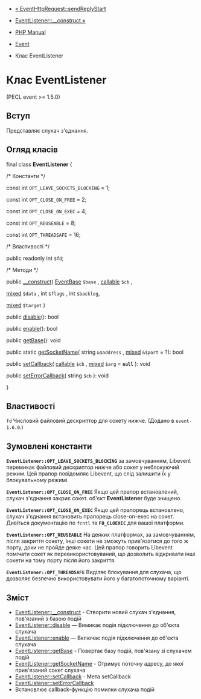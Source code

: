 - [« EventHttpRequest::sendReplyStart](eventhttprequest.sendreplystart.md)
- [EventListener::\_\_construct »](eventlistener.construct.md)

- [PHP Manual](index.md)
- [Event](book.event.md)
- Клас EventListener

# Клас EventListener

(PECL event \>= 1.5.0)

## Вступ

Представляє слухач з'єднання.

## Огляд класів

final class **EventListener** {

/\* Константи \*/

const int `OPT_LEAVE_SOCKETS_BLOCKING` = 1;

const int `OPT_CLOSE_ON_FREE` = 2;

const int `OPT_CLOSE_ON_EXEC` = 4;

const int `OPT_REUSEABLE` = 8;

const int `OPT_THREADSAFE` = 16;

/\* Властивості \*/

public readonly int `$fd`;

/\* Методи \*/

public [\_\_construct](eventlistener.construct.md)(
[EventBase](class.eventbase.md) `$base` ,
[callable](language.types.callable.md) `$cb` ,

[mixed](language.types.declarations.md#language.types.declarations.mixed)
`$data` ,
int `$flags` ,
int `$backlog`,

[mixed](language.types.declarations.md#language.types.declarations.mixed)
`$target`
)

public [disable](eventlistener.disable.md)(): bool

public [enable](eventlistener.enable.md)(): bool

public [getBase](eventlistener.getbase.md)(): void

public static [getSocketName](eventlistener.getsocketname.md)( string
`&$address` ,
[mixed](language.types.declarations.md#language.types.declarations.mixed)
`&$port` = ?): bool

public [setCallback](eventlistener.setcallback.md)(
[callable](language.types.callable.md) `$cb` ,
[mixed](language.types.declarations.md#language.types.declarations.mixed)
`$arg` = **`null`** ): void

public [setErrorCallback](eventlistener.seterrorcallback.md)( string
`$cb` ): void

}

## Властивості

`fd`
Числовий файловий дескриптор для сокету нижче. (Додано в
`event-1.6.0`.)

## Зумовлені константи

**`EventListener::OPT_LEAVE_SOCKETS_BLOCKING`**
за замовчуванням, Libevent перемикає файловий дескриптор нижче або
сокет у неблокуючий режим. Цей прапор повідомляє Libevent, що слід
залишити їх у блокувальному режимі.

**`EventListener::OPT_CLOSE_ON_FREE`**
Якщо цей прапор встановлений, слухач з'єднання закриє сокет.
об'єкт **EventListener** буде знищено.

**`EventListener::OPT_CLOSE_ON_EXEC`**
Якщо цей прапорець встановлено, слухач з'єднання встановить прапорець
close-on-exec на сокет. Дивіться документацію по `fcntl` та
**`FD_CLOEXEC`** для вашої платформи.

**`EventListener::OPT_REUSEABLE`**
На деяких платформах, за замовчуванням, після закриття сокету, інші
сокети не зможуть прив'язатися до того ж порту, доки не пройде деяке
час. Цей прапор говорить Libevent помічати сокет як перевикористовуваний,
що дозволить відкривати інші сокети на тому порту після його закриття.

**`EventListener::OPT_THREADSAFE`**
Виділяє блокування для слухача, що дозволяє безпечно використовувати
його у багатопоточному варіанті.

## Зміст

- [EventListener::\_\_construct](eventlistener.construct.md) -
Створити новий слухач з'єднання, пов'язаний з базою подій
- [EventListener::disable](eventlistener.disable.md) — Вимикає
подія підключення до об'єкта слухача
- [EventListener::enable](eventlistener.enable.md) — Включає
подія підключення до об'єкта слухача
- [EventListener::getBase](eventlistener.getbase.md) - Повертає
базу подій, пов'язану зі слухачем подій
- [EventListener::getSocketName](eventlistener.getsocketname.md) -
Отримує поточну адресу, до якої прив'язаний сокет слухача
- [EventListener::setCallback](eventlistener.setcallback.md) - Мета
setCallback
- [EventListener::setErrorCallback](eventlistener.seterrorcallback.md)
- Встановлює callback-функцію помилки слухача подій
